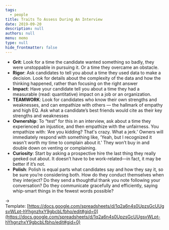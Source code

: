 ```yaml
---
tags: 
  - people
title: Traits To Assess During An Interview
date: 2019-09-20
description: null
authors: null
menu: memo
type: null
hide_frontmatter: false
---
```


* **Grit**: Look for a time the candidate wanted something so badly, they were unstoppable in pursuing it. Or a time they overcame an obstacle.
* **Rigor**: Ask candidates to tell you about a time they used data to make a decision. Look for details about the complexity of the data and how the thinking happened, rather than focusing on the right answer
* **Impact**: Have your candidate tell you about a time they had a measurable (read: quantitative) impact on a job or an organization.
* **TEAMWORK**: Look for candidates who know their own strengths and weaknesses, and can empathize with others — the hallmark of empathy and high EQ. Ask what a candidate’s best friends would cite as their key strengths and weaknesses
* **Ownership**: To “test” for this in an interview, ask about a time they experienced an injustice, and then empathize with the unfairness. You empathize with: ‘Are you kidding? That's crazy. What a jerk.’ Owners will immediately respond with something like, ‘Yeah, but I recognized it wasn't worth my time to complain about it.' They won’t buy in and double down on venting or complaining.
* **Curiosity**: Start by asking a prospective hire the last thing they really geeked out about. It doesn’t have to be work-related—in fact, it may be better if it’s not.
* **Polish**: Polish is equal parts what candidates say and how they say it, so be sure you’re considering both. How do they conduct themselves when they interject? Do they send a thoughtful thank you note following your conversation? Do they communicate gracefully and efficiently, saying whip-smart things in the fewest words possible?

→ Template: [https://docs.google.com/spreadsheets/d/1q2a6n4s0UpzsGcUUgsvWLpt-hYhgnzhxY9gbcbLfbho/edit#gid=0](https://docs.google.com/spreadsheets/d/1q2a6n4s0UpzsGcUUgsvWLpt-hYhgnzhxY9gbcbLfbho/edit#gid=0)
